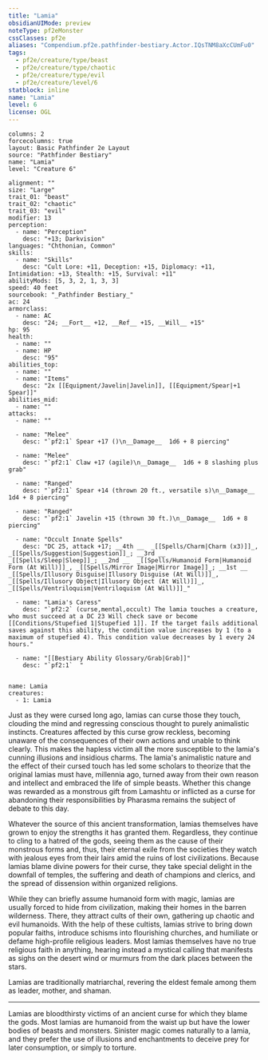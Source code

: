 ```yaml
---
title: "Lamia"
obsidianUIMode: preview
noteType: pf2eMonster
cssClasses: pf2e
aliases: "Compendium.pf2e.pathfinder-bestiary.Actor.IQsTNM8aXcCUmFu0" 
tags:
  - pf2e/creature/type/beast
  - pf2e/creature/type/chaotic
  - pf2e/creature/type/evil
  - pf2e/creature/level/6
statblock: inline
name: "Lamia"
level: 6
license: OGL
---
```


```statblock
columns: 2
forcecolumns: true
layout: Basic Pathfinder 2e Layout
source: "Pathfinder Bestiary"
name: "Lamia"
level: "Creature 6"

alignment: ""
size: "Large"
trait_01: "beast"
trait_02: "chaotic"
trait_03: "evil"
modifier: 13
perception:
  - name: "Perception"
    desc: "+13; Darkvision"
languages: "Chthonian, Common"
skills:
  - name: "Skills"
    desc: "Cult Lore: +11, Deception: +15, Diplomacy: +11, Intimidation: +13, Stealth: +15, Survival: +11"
abilityMods: [5, 3, 2, 1, 3, 3]
speed: 40 feet
sourcebook: "_Pathfinder Bestiary_"
ac: 24
armorclass:
  - name: AC
    desc: "24; __Fort__ +12, __Ref__ +15, __Will__ +15"
hp: 95
health:
  - name: ""
  - name: HP
    desc: "95"
abilities_top:
  - name: ""
  - name: "Items"
    desc: "2x [[Equipment/Javelin|Javelin]], [[Equipment/Spear|+1 Spear]]"
abilities_mid:
  - name: ""
attacks:
  - name: ""

  - name: "Melee"
    desc: "`pf2:1` Spear +17 ()\n__Damage__  1d6 + 8 piercing"

  - name: "Melee"
    desc: "`pf2:1` Claw +17 (agile)\n__Damage__  1d6 + 8 slashing plus grab"

  - name: "Ranged"
    desc: "`pf2:1` Spear +14 (thrown 20 ft., versatile s)\n__Damage__  1d4 + 8 piercing"

  - name: "Ranged"
    desc: "`pf2:1` Javelin +15 (thrown 30 ft.)\n__Damage__  1d6 + 8 piercing"

  - name: "Occult Innate Spells"
    desc: "DC 25, attack +17; __4th __  _[[Spells/Charm|Charm (x3)]]_, _[[Spells/Suggestion|Suggestion]]_; __3rd __  _[[Spells/Sleep|Sleep]]_; __2nd __  _[[Spells/Humanoid Form|Humanoid Form (At Will)]]_, _[[Spells/Mirror Image|Mirror Image]]_; __1st __  _[[Spells/Illusory Disguise|Illusory Disguise (At Will)]]_, _[[Spells/Illusory Object|Illusory Object (At Will)]]_, _[[Spells/Ventriloquism|Ventriloquism (At Will)]]_"

  - name: "Lamia's Caress"
    desc: "`pf2:2` (curse,mental,occult) The lamia touches a creature, who must succeed at a DC 23 Will check save or become [[Conditions/Stupefied 1|Stupefied 1]]. If the target fails additional saves against this ability, the condition value increases by 1 (to a maximum of stupefied 4). This condition value decreases by 1 every 24 hours."

  - name: "[[Bestiary Ability Glossary/Grab|Grab]]"
    desc: "`pf2:1`  "
 
```

```encounter-table
name: Lamia
creatures:
  - 1: Lamia
```



Just as they were cursed long ago, lamias can curse those they touch, clouding the mind and regressing conscious thought to purely animalistic instincts. Creatures affected by this curse grow reckless, becoming unaware of the consequences of their own actions and unable to think clearly. This makes the hapless victim all the more susceptible to the lamia's cunning illusions and insidious charms. The lamia's animalistic nature and the effect of their cursed touch has led some scholars to theorize that the original lamias must have, millennia ago, turned away from their own reason and intellect and embraced the life of simple beasts. Whether this change was rewarded as a monstrous gift from Lamashtu or inflicted as a curse for abandoning their responsibilities by Pharasma remains the subject of debate to this day.

Whatever the source of this ancient transformation, lamias themselves have grown to enjoy the strengths it has granted them. Regardless, they continue to cling to a hatred of the gods, seeing them as the cause of their monstrous forms and, thus, their eternal exile from the societies they watch with jealous eyes from their lairs amid the ruins of lost civilizations. Because lamias blame divine powers for their curse, they take special delight in the downfall of temples, the suffering and death of champions and clerics, and the spread of dissension within organized religions.

While they can briefly assume humanoid form with magic, lamias are usually forced to hide from civilization, making their homes in the barren wilderness. There, they attract cults of their own, gathering up chaotic and evil humanoids. With the help of these cultists, lamias strive to bring down popular faiths, introduce schisms into flourishing churches, and humiliate or defame high-profile religious leaders. Most lamias themselves have no true religious faith in anything, hearing instead a mystical calling that manifests as sighs on the desert wind or murmurs from the dark places between the stars.

Lamias are traditionally matriarchal, revering the eldest female among them as leader, mother, and shaman.

* * *

Lamias are bloodthirsty victims of an ancient curse for which they blame the gods. Most lamias are humanoid from the waist up but have the lower bodies of beasts and monsters. Sinister magic comes naturally to a lamia, and they prefer the use of illusions and enchantments to deceive prey for later consumption, or simply to torture.
